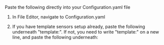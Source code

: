 Paste the following directly into your Configuration.yaml file

1. In File Editor, navigate to Configuration.yaml

2. If you have template sensors setup already, paste the following underneath "template:".  If not, you need to write "template:" on a new line, and paste the following underneath:

